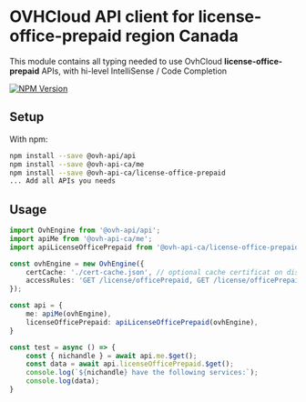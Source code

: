 # OVHCloud API client for **license-office-prepaid** region Canada

This module contains all typing needed to use OvhCloud **license-office-prepaid** APIs, with hi-level IntelliSense / Code Completion

[![NPM Version](https://img.shields.io/npm/v/@ovh-api-ca/license-office-prepaid.svg?style=flat)](https://www.npmjs.org/package/@ovh-api-ca/license-office-prepaid)

## Setup

With npm:

```bash
npm install --save @ovh-api/api
npm install --save @ovh-api-ca/me
npm install --save @ovh-api-ca/license-office-prepaid
... Add all APIs you needs
```

## Usage

```typescript
import OvhEngine from '@ovh-api/api';
import apiMe from '@ovh-api-ca/me';
import apiLicenseOfficePrepaid from '@ovh-api-ca/license-office-prepaid';

const ovhEngine = new OvhEngine({ 
    certCache: './cert-cache.json', // optional cache certificat on disk.
    accessRules: 'GET /license/officePrepaid, GET /license/officePrepaid/*, GET /me', // optional limit the requested privileges.
});

const api = {
    me: apiMe(ovhEngine),
    licenseOfficePrepaid: apiLicenseOfficePrepaid(ovhEngine),
}

const test = async () => {
    const { nichandle } = await api.me.$get();
    const data = await api.licenseOfficePrepaid.$get();
    console.log(`${nichandle} have the following services:`);
    console.log(data);
}
```
